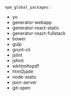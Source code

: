     npm_global_packages:
  - yo
  - generator-webapp
  - generator-react-static
  - generator-react-fullstack
  - bower
  - gulp
  - grunt-cli
  - jslint
  - jshint
  - wkhtmltopdf
  - html2jade
  - node-static
  - json-server
  - git-open
